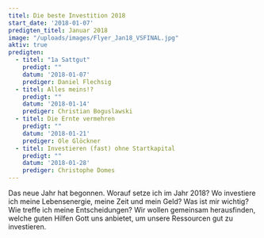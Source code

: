 ```yaml
---
titel: Die beste Investition 2018
start_date: '2018-01-07'
predigten_titel: Januar 2018
image: "/uploads/images/Flyer_Jan18_VSFINAL.jpg"
aktiv: true
predigten:
  - titel: "1a Sattgut"
    predigt: ""
    datum: '2018-01-07'
    prediger: Daniel Flechsig
  - titel: Alles meins!?
    predigt: ""
    datum: '2018-01-14'
    prediger: Christian Boguslawski
  - titel: Die Ernte vermehren
    predigt: ""
    datum: '2018-01-21'
    prediger: Ole Glöckner
  - titel: Investieren (fast) ohne Startkapital
    predigt: ""
    datum: '2018-01-28'
    prediger: Christophe Domes
---
```


Das neue Jahr hat begonnen. Worauf setze ich im Jahr 2018? Wo investiere ich meine Lebensenergie, meine Zeit und mein Geld? Was ist mir wichtig? Wie treffe ich meine Entscheidungen? Wir wollen gemeinsam herausfinden, welche guten Hilfen Gott uns anbietet, um unsere Ressourcen gut zu investieren.
